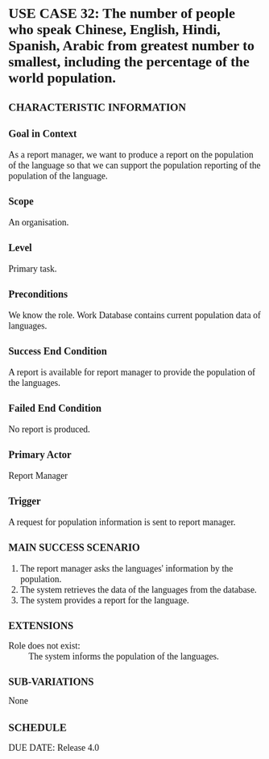 <h1 style="font-family: 'Times New Roman'">USE CASE 32: The number of people who speak Chinese, English, Hindi, Spanish, Arabic from greatest number to smallest, including the percentage of the world population.</h1>
<h2 style="font-family: 'Times New Roman'"> CHARACTERISTIC INFORMATION</h2>

<h3 style="font-family: 'Times New Roman'; font-size: 20px">Goal in Context</h3>
<span style="font-family: 'Times New Roman'; font-size: 18px;"> As a report manager, we want to produce a report on the population of the language so that we can support the population reporting of the population of the language.</span>

<h3 style="font-family: 'Times New Roman'; font-size: 20px">Scope</h3>
<span style="font-family: 'Times New Roman'; font-size: 18px;">An organisation.</span>

<h3 style="font-family: 'Times New Roman'; font-size: 20px">Level</h3>
<span style="font-family: 'Times New Roman'; font-size: 18px;">Primary task.</span>

<h3 style="font-family: 'Times New Roman'; font-size: 20px">Preconditions</h3>
<span style="font-family: 'Times New Roman'; font-size: 18px;">We know the role. Work Database contains current population data of languages.</span>

<h3 style="font-family: 'Times New Roman'; font-size: 20px">Success End Condition</h3>
<span style="font-family: 'Times New Roman'; font-size: 18px;"> A report is available for report manager to provide the population of the languages.</span>

<h3 style="font-family: 'Times New Roman'; font-size: 20px">Failed End Condition</h3>
<span style="font-family: 'Times New Roman'; font-size: 18px;">No report is produced.</span>

<h3 style="font-family: 'Times New Roman'; font-size: 20px">Primary Actor</h3>
<span style="font-family: 'Times New Roman'; font-size: 18px;">Report Manager</span>

<h3 style="font-family: 'Times New Roman'; font-size: 20px">Trigger</h3>
<span style="font-family: 'Times New Roman'; font-size: 18px;"> A request for population information is sent to report manager. </span>

<h3 style="font-family: 'Times New Roman'; font-size: 20px">MAIN SUCCESS SCENARIO</h3>
<ol>
<li style="font-family: 'Times New Roman'; font-size: 18px;">The report manager asks the languages' information by the population.</li>  
<li style="font-family: 'Times New Roman'; font-size: 18px;">The system retrieves the data of the languages from the database.</li>
<li style="font-family: 'Times New Roman'; font-size: 18px;">The system provides a report for the language. </li> 
</ol>
<h2 style="font-family: 'Times New Roman'; font-size: 20px">EXTENSIONS</h2> 
<dl style="font-family: 'Times New Roman'; font-size: 18px">
<dt>Role does not exist:</dt>
<dd>The system informs the population of the languages.</dd>
</dl>
<h2 style="font-family: 'Times New Roman'; font-size: 20px">SUB-VARIATIONS</h2> 
<span style="font-family: 'Times New Roman';font-size: 18px;">None</span>
<h2 style="font-family: 'Times New Roman'">SCHEDULE</h2> 
<span style="font-family: 'Times New Roman'; font-size: 18px;"> DUE DATE: Release 4.0</span>